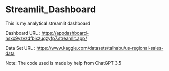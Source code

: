 # Streamlit_Dashboard
This is my analytical streamlit dashboard

Dashboard URL : https://appdashboard-nsxx9yzvzdfbixzugzyfp7.streamlit.app/

Data Set URL : https://www.kaggle.com/datasets/talhabu/us-regional-sales-data

Note: The code used is made by help from ChatGPT 3.5
